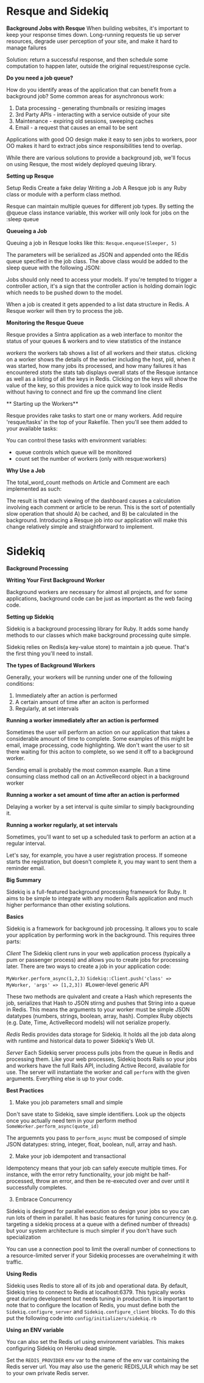 # Resque and Sidekiq

**Background Jobs with Resque**
When building websites, it's important to keep your response times down. Long-running requests tie up server resources, degrade user perception of your site, and make it hard to manage failures

Solution: return a successful response, and then schedule some computation to happen later, outside the original request/response cycle. 

**Do you need a job queue?**

How do you identify areas of the application that can benefit from a background job? Some common areas for asynchronous work:

  1. Data processing - generating thumbnails or resizing images
  2. 3rd Party APIs - interacting with a service outside of your site
  3. Maintenance - expiring old sessions, sweeping caches
  4. Email - a request that causes an email to be sent

Applications with good OO design make it easy to sen jobs to workers, poor OO makes it hard to extract jobs since responsibilities tend to overlap.

While there are various solutions to provide a background job, we'll focus on using Resque, the most widely deployed queuing library. 

**Setting up Resque**

Setup Redis
Create a fake delay
Writing a Job
A Resque job is any Ruby class or module with a perform class method. 

Resque can maintain multiple queues for different job types. By setting the @queue class instance variable, this worker will only look for jobs on the :sleep queue

**Queueing a Job**

Queuing a job in Resque looks like this: 
  `Resque.enqueue(Sleeper, 5)`

The parameters will be serialized as JSON and appended onto the REdis queue specified in the job class. The above class would be added to the sleep queue with the following JSON:

Jobs should only need to access your models. If you're tempted to trigger a controller action, it's a sign that the controller action is holding domain logic which needs to be pushed down to the model.

When a job is created it gets appended to a list data structure in Redis. A Resque worker will then try to process the job. 

**Monitoring the Resque Queue**

Resque provides a Sintra application as a web interface to monitor the status of your queues & workers and to view statistics of the instance

  *workers*
  the workers tab shows a list of all workers and their status. clicking on a worker shows the details of the worker including the host, pid, when it was started, how many jobs its processed, and how many failures it has encountered
  *stats*
  the stats tab displays overall stats of the Resque isntance as well as a listing of all the keys in Redis. Clicking on the keys will show the value of the key, so this provides a nice quick way to look inside Redis without having to connect and fire up the command line client

** Starting up the Workers**

Resque provides rake tasks to start one or many workers. Add require 'resque/tasks' in the top of your Rakefile. Then you'll see them added to your available tasks:

You can control these tasks with environment variables:
  - queue controls which queue will be monitored
  - count set the number of workers (only with resque:workers)

**Why Use a Job**

The total_word_count methods on Article and Comment are each implemented as such:

The result is that each viewing of the dashboard causes a calculation involving each comment or article to be rerun. This is the sort of potentially slow operation that should A) be cached, and B) be calculated in the background. Introducing a Resque job into our application will make this change relatively simple and straightforward to implement. 

# Sidekiq

**Background Processing**

**Writing Your First Background Worker**

Background workers are necessary for almost all projects, and for some applications, background code can be just as important as the web facing code. 

**Setting up Sidekiq**

Sidekiq is a background processing library for Ruby. It adds some handy methods to our classes which make background processing quite simple.

Sidekiq relies on Redis(a key-value store) to maintain a job queue. That's the first thing you'll need to install.

**The types of Background Workers**

Generally, your workers will be running under one of the following conditions:
  1. Immediately after an action is performed
  2. A certain amount of time after an aciton is performed
  3. Regularly, at set intervals

**Running a worker immediately after an action is performed**

Sometimes the user will perform an action on our application that takes a considerable amount of time to complete. Some examples of this might be email, image processing, code highlighting. We don't want the user to sit there waiting for this aciton to complete, so we send it off to a background worker. 

Sending email is probably the most common example. 
Run a time consuming class method call on an ActiveRecord object in a background worker

**Running a worker a set amount of time after an action is performed**

Delaying a worker by a set interval is quite similar to simply backgrounding it. 

**Running a worker regularly, at set intervals**

Sometimes, you'll want to set up a scheduled task to perform an action at a regular interval.

Let's say, for example, you have a user registration process. If someone starts the registration, but doesn't complete it, you may want to sent them a reminder email. 

**Big Summary**

Sidekiq is a full-featured background processing framework for Ruby. It aims to be simple to integrate with any modern Rails application and much higher performance than other existing solutions.

**Basics**

Sidekiq is a framework for background job processing. It allows you to scale your application by performing work in the background. This requires three parts:

  *Client*
  The Sidekiq client runs in your web application process (typically a pum or passenger process) and allows you to create jobs for processing later. There are two ways to create a job in your application code: 

  `MyWorker.perform_async(1,2,3)`
  `Sidekiq::Client.push('class' => MyWorker, 'args' => [1,2,3]) `#Lower-level generic API

  These two methods are quivalent and create a Hash which represents the job, serializes that Hash to JSON stirng and pushes that String into a queue in Redis. This means the arguments to your worker must be simple JSON datatypes (numbers, strings, boolean, array, hash). Complex Ruby objects (e.g. Date, Time, ActiveRecord models) will not serialize properly.

  *Redis*
  Redis provides data storage for Sidekiq. It holds all the job data along with runtime and historical data to power Sidekiq's Web UI.

  *Server*
  Each Sidekiq server process pulls jobs from the queue in Redis and processing them. Like your web processes, Sidekiq boots Rails so your jobs and workers have the full Rails API, including Active Record, available for use. The server will instantiate the worker and call `perform` with the given arguments. Everything else is up to your code. 

**Best Practices**

1. Make you job parameters small and simple

Don't save state to Sidekiq, save simple identifiers. Look up the objects once you actually need tem in your perform method
`SomeWorker.perform_async(quote_id)`

The arguemnts you pass to `perform_async` must be composed of simple JSON datatypes: string, integer, float, boolean, null, array and hash. 

2. Make your job idempotent and transactional

Idempotency means that your job can safely execute multiple times. For instance, with the error retry functionality, your job might be half-processed, throw an error, and then be re-executed over and over until it successfully completes. 

3. Embrace Concurrency

Sidekiq is designed for parallel execution so design your jobs so you can run lots of them in parallel. It has basic features for tuning concurrency (e.g. targeting a sidekiq process at a queue with a defined number of threads) but your system architecture is much simpler if you don't have such specialization

You can use a connection pool to limit the overall number of connections to a resource-limited server if your Sidekiq processes are overwhelming it with traffic.

**Using Redis**

Sidekiq uses Redis to store all of its job and operational data. By default, Sidekiq tries to connect to Redis at localhost:6379. This typically works great during development but needs tuning in production. It is important to note that to configure the location of Redis, you must define both the `Sidekiq.configure_server` and `Sidekiq.configure_client` blocks. To do this put the following code into `config/initializers/sidekiq.rb`

**Using an ENV variable**

You can also set the Redis url using environment variables. This makes configuring Sidekiq on Heroku dead simple.

Set the `REDIS_PROVIDER` env var to the name of the env var containing the Redis server url. You may also use the generic REDIS_ULR which may be set to your own private Redis server. 










